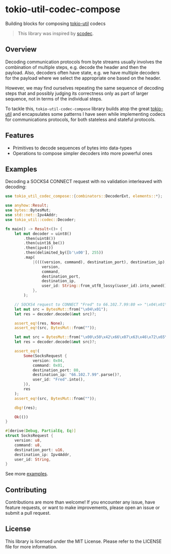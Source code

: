 # tokio-util-codec-compose

Building blocks for composing [tokio-util](https://docs.rs/tokio-util/latest/tokio_util) codecs

> This library was inspired by [scodec](https://github.com/scodec/scodec).

## Overview

Decoding communication protocols from byte streams usually involves the combination of multiple steps, e.g. decode the header and then the payload. Also, decoders often have state, e.g. we have multiple decoders for the payload where we select the appropriate one based on the header.

However, we may find ourselves repeating the same sequence of decoding steps that and possibly judging its correctness only as part of larger sequence, not in terms of the individual steps.

To tackle this, `tokio-util-codec-compose` library builds atop the great [tokio-util](https://docs.rs/tokio-util/latest/tokio_util/) and encapsulates some patterns I have seen while implementing codecs for communications protocols, for both stateless and stateful protocols.

## Features

- Primitives to decode sequences of bytes into data-types
- Operations to compose simpler decoders into more powerful ones

## Examples

Decoding a SOCKS4 CONNECT request with no validation interleaved with decoding:

```rust
use tokio_util_codec_compose::{combinators::DecoderExt, elements::*};

use anyhow::Result;
use bytes::BytesMut;
use std::net::Ipv4Addr;
use tokio_util::codec::Decoder;

fn main() -> Result<()> {
    let mut decoder = uint8()
        .then(uint8())
        .then(uint16_be())
        .then(ipv4())
        .then(delimited_by([b'\x00'], 255))
        .map(
            |((((version, command), destination_port), destination_ip), user_id)| SocksRequest {
                version,
                command,
                destination_port,
                destination_ip,
                user_id: String::from_utf8_lossy(&user_id).into_owned(),
            },
        );

    // SOCKS4 request to CONNECT "Fred" to 66.102.7.99:80 => "\x04\x01\x00\x50\x42\x66\x07\x63\x46\x72\x65\x64\x00"
    let mut src = BytesMut::from("\x04\x01");
    let res = decoder.decode(&mut src)?;

    assert_eq!(res, None);
    assert_eq!(src, BytesMut::from(""));

    let mut src = BytesMut::from("\x00\x50\x42\x66\x07\x63\x46\x72\x65\x64\x00");
    let res = decoder.decode(&mut src)?;

    assert_eq!(
        Some(SocksRequest {
            version: 0x04,
            command: 0x01,
            destination_port: 80,
            destination_ip: "66.102.7.99".parse()?,
            user_id: "Fred".into(),
        }),
        res
    );
    assert_eq!(src, BytesMut::from(""));

    dbg!(res);

    Ok(())
}

#[derive(Debug, PartialEq, Eq)]
struct SocksRequest {
    version: u8,
    command: u8,
    destination_port: u16,
    destination_ip: Ipv4Addr,
    user_id: String,
}
```

See more [examples](./examples).

## Contributing

Contributions are more than welcome! If you encounter any issue, have feature requests, or want to make improvements, please open an issue or submit a pull request.

## License

This library is licensed under the MIT License. Please refer to the LICENSE file for more information.
